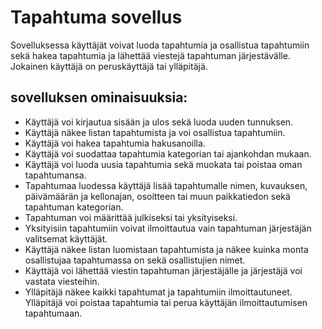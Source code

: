 # Tapahtuma sovellus

Sovelluksessa käyttäjät voivat luoda tapahtumia ja osallistua tapahtumiin sekä hakea tapahtumia ja lähettää viestejä tapahtuman järjestävälle. Jokainen käyttäjä on peruskäyttäjä tai ylläpitäjä.

## sovelluksen ominaisuuksia:

- Käyttäjä voi kirjautua sisään ja ulos sekä luoda uuden tunnuksen.
- Käyttäjä näkee listan tapahtumista ja voi osallistua tapahtumiin.
- Käyttäjä voi hakea tapahtumia hakusanoilla. 
- Käyttäjä voi suodattaa tapahtumia kategorian tai ajankohdan mukaan.
- Käyttäjä voi luoda uusia tapahtumia sekä muokata tai poistaa oman tapahtumansa.
- Tapahtumaa luodessa käyttäjä lisää tapahtumalle nimen, kuvauksen, päivämäärän ja kellonajan, osoitteen tai muun paikkatiedon sekä tapahtuman kategorian. 
- Tapahtuman voi määrittää julkiseksi tai yksityiseksi.
- Yksityisiin tapahtumiin voivat ilmoittautua vain tapahtuman järjestäjän valitsemat käyttäjät.
- Käyttäjä näkee listan luomistaan tapahtumista ja näkee kuinka monta osallistujaa tapahtumassa on sekä osallistujien nimet.
- Käyttäjä voi lähettää viestin tapahtuman järjestäjälle ja järjestäjä voi vastata viesteihin.
- Ylläpitäjä näkee kaikki tapahtumat ja tapahtumiin ilmoittautuneet. Ylläpitäjä voi poistaa tapahtumia tai perua käyttäjän ilmoittautumisen tapahtumaan.
